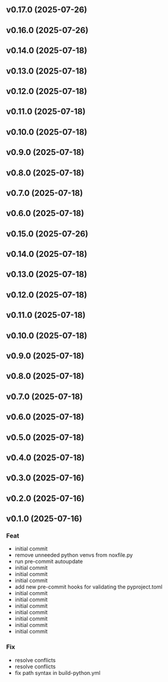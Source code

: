 ## v0.17.0 (2025-07-26)

## v0.16.0 (2025-07-26)

## v0.14.0 (2025-07-18)

## v0.13.0 (2025-07-18)

## v0.12.0 (2025-07-18)

## v0.11.0 (2025-07-18)

## v0.10.0 (2025-07-18)

## v0.9.0 (2025-07-18)

## v0.8.0 (2025-07-18)

## v0.7.0 (2025-07-18)

## v0.6.0 (2025-07-18)

## v0.15.0 (2025-07-26)

## v0.14.0 (2025-07-18)

## v0.13.0 (2025-07-18)

## v0.12.0 (2025-07-18)

## v0.11.0 (2025-07-18)

## v0.10.0 (2025-07-18)

## v0.9.0 (2025-07-18)

## v0.8.0 (2025-07-18)

## v0.7.0 (2025-07-18)

## v0.6.0 (2025-07-18)

## v0.5.0 (2025-07-18)

## v0.4.0 (2025-07-18)

## v0.3.0 (2025-07-16)

## v0.2.0 (2025-07-16)

## v0.1.0 (2025-07-16)

### Feat

- initial commit
- remove unneeded python venvs from noxfile.py
- run pre-commit autoupdate
- initial commit
- initial commit
- initial commit
- add new pre-commit hooks for validating the pyproject.toml
- initial commit
- initial commit
- initial commit
- initial commit
- initial commit
- initial commit
- initial commit

### Fix

- resolve conflicts
- resolve conflicts
- fix path syntax in build-python.yml
